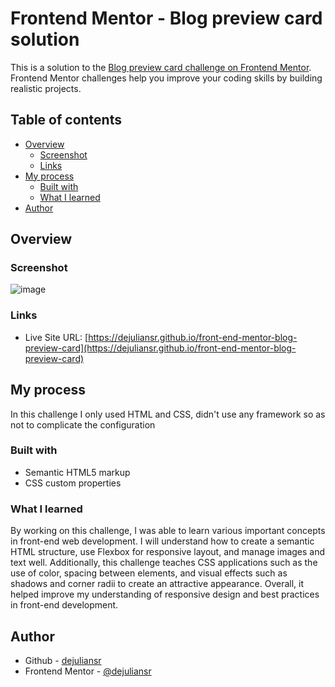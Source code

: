 # Frontend Mentor - Blog preview card solution

This is a solution to the [Blog preview card challenge on Frontend Mentor](https://www.frontendmentor.io/challenges/blog-preview-card-ckPaj01IcS). Frontend Mentor challenges help you improve your coding skills by building realistic projects. 

## Table of contents

- [Overview](#overview)
  - [Screenshot](#screenshot)
  - [Links](#links)
- [My process](#my-process)
  - [Built with](#built-with)
  - [What I learned](#what-i-learned)
- [Author](#author)

## Overview

### Screenshot

![image](https://github.com/user-attachments/assets/fbbed1d9-fd06-44d1-83bd-b4824a20c208)

### Links

- Live Site URL: [https://dejuliansr.github.io/front-end-mentor-blog-preview-card](https://dejuliansr.github.io/front-end-mentor-blog-preview-card)

## My process

In this challenge I only used HTML and CSS, didn't use any framework so as not to complicate the configuration

### Built with

- Semantic HTML5 markup
- CSS custom properties

### What I learned

By working on this challenge, I was able to learn various important concepts in front-end web development. I will understand how to create a semantic HTML structure, use Flexbox for responsive layout, and manage images and text well. Additionally, this challenge teaches CSS applications such as the use of color, spacing between elements, and visual effects such as shadows and corner radii to create an attractive appearance. Overall, it helped improve my understanding of responsive design and best practices in front-end development.

## Author

- Github - [dejuliansr](https://github.com/dejuliansr)
- Frontend Mentor - [@dejuliansr](https://www.frontendmentor.io/profile/dejuliansr)

